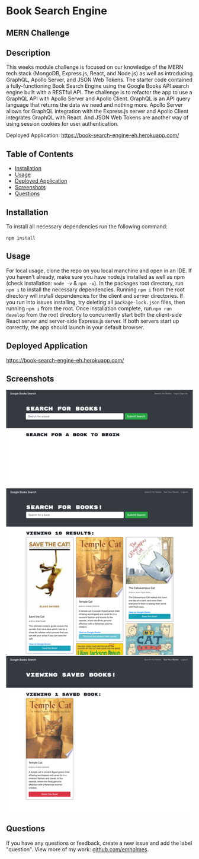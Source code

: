 # Book Search Engine

## MERN Challenge

## Description
This weeks module challenge is focused on our knowledge of the MERN tech stack (MongoDB, Express.js, React, and Node.js) as well as introducing GraphQL, Apollo Server, and JSON Web Tokens. The starter code contained a fully-functioning Book Search Engine using the Google Books API search engine built with a RESTful API. The challenge is to refactor the app to use a GraphQL API with Apollo Server and Apollo Client. GraphQL is an API query language that returns the data we need and nothing more. Apollo Server allows for GraphQL integration with the Express.js server and Apollo Client integrates GraphQL with React. And JSON Web Tokens are another way of using session cookies for user authentication. 

Deployed Application: https://book-search-engine-eh.herokuapp.com/

## Table of Contents
* [Installation](#installation)
* [Usage](#usage)
* [Deployed Application](#deployed-application)
* [Screenshots](#screenshots)
* [Questions](#questions)

## Installation
To install all necessary dependencies run the following command: 

    npm install

## Usage
For local usage, clone the repo on you local manchine and open in an IDE. If you haven't already, make sure you have node.js installed as well as npm (check installation: `node -v` & `npm -v`). In the packages root directory, run `npm i` to install the necessary dependencies. Running `npm i` from the root directory will install dependencies for the client and server directories. If you run into issues installing, try deleting all `package-lock.json` files, then running `npm i` from the root. Once installation complete, run `npm run develop` from the root directory to concurrently start both the client-side React server and server-side Express.js server. If both servers start up correctly, the app should launch in your default browser.

## Deployed Application
https://book-search-engine-eh.herokuapp.com/

## Screenshots
![Main landing page screenshot](./client/src/assets/images/book-search-main.png)
![Search results screenshot](./client/src/assets/images/book-search-results.png)
![Uses saved books screenshot](./client/src/assets/images/book-search-saved.png)

## Questions
If you have any questions or feedback, create a new issue and add the label "question". 
View more of my work: [github.com/emholmes](https://github.com/emholmes).
